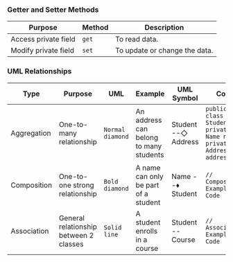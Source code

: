### Getter and Setter Methods

| **Purpose**           | **Method**     | **Description**                       |
|------------------------|----------------|---------------------------------------|
| Access private field   | `get`          | To read data.        |
| Modify private field   | `set`          | To update or change the data.    |

### UML Relationships

| **Type**      | **Purpose**                          | **UML**        | **Example**                                   | **UML Symbol** | **Code** |
|--------------|------------------------------------|---------------|---------------------------------------------|------------------|------------|
| Aggregation  | One-to-many relationship         | `Normal diamond`  | An address can belong to many students  | Student --◇ Address | `public class Student { private Name name; private Address address; }` |
| Composition  | One-to-one strong relationship    | `Bold diamond`  | A name can only be part of a student   | Name --♦ Student  | `// Composition Example Code` |
| Association  | General relationship between 2 classes | `Solid line`  | A student enrolls in a course              | Student -- Course | `// Association Example Code` |
